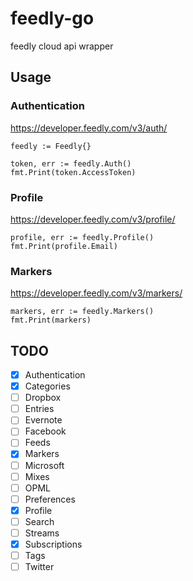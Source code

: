 # feedly-go
feedly cloud api wrapper

## Usage

### Authentication

https://developer.feedly.com/v3/auth/

```golang:
feedly := Feedly{}

token, err := feedly.Auth()
fmt.Print(token.AccessToken)
```

### Profile

https://developer.feedly.com/v3/profile/

```golang:
profile, err := feedly.Profile()
fmt.Print(profile.Email)
```

### Markers

https://developer.feedly.com/v3/markers/

```golang:
markers, err := feedly.Markers()
fmt.Print(markers)
```

## TODO

- [x] Authentication
- [x] Categories
- [ ] Dropbox
- [ ] Entries
- [ ] Evernote
- [ ] Facebook
- [ ] Feeds
- [x] Markers
- [ ] Microsoft
- [ ] Mixes
- [ ] OPML
- [ ] Preferences
- [x] Profile
- [ ] Search
- [ ] Streams
- [x] Subscriptions
- [ ] Tags
- [ ] Twitter
